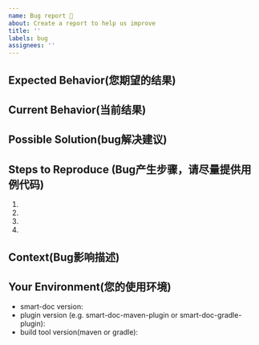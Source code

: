 ```yaml
---
name: Bug report 🐞
about: Create a report to help us improve
title: ''
labels: bug
assignees: ''
---
```


## Expected Behavior(您期望的结果)

<!--- If you're describing a bug, tell us what should happen -->
<!--- If you're suggesting a change/improvement, tell us how it should work -->

## Current Behavior(当前结果)

<!--- If describing a bug, tell us what happens instead of the expected behavior -->
<!--- If suggesting a change/improvement, explain the difference from current behavior -->

## Possible Solution(bug解决建议)

<!--- Not obligatory, but suggest a fix/reason for the bug, -->
<!--- or ideas how to implement the addition or change -->

## Steps to Reproduce (Bug产生步骤，请尽量提供用例代码)

<!--- Provide a link to a live example, or an unambiguous set of steps to -->
<!--- reproduce this bug. Include code to reproduce, if relevant -->

1.
2.
3.
4.

## Context(Bug影响描述)

<!--- How has this issue affected you? What are you trying to accomplish? -->
<!--- Providing context helps us come up with a solution that is most useful in the real world -->

## Your Environment(您的使用环境)

<!--- Include as many relevant details about the environment you experienced the bug in -->

* smart-doc version:
* plugin version (e.g. smart-doc-maven-plugin or smart-doc-gradle-plugin):
* build tool version(maven or gradle):

